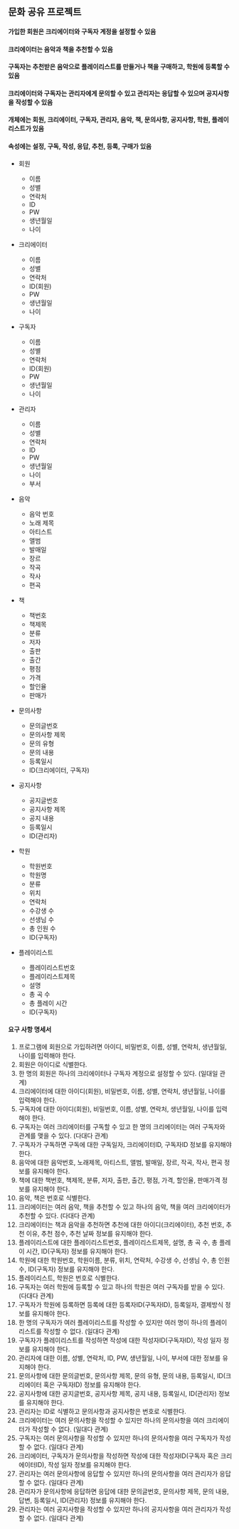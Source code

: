 ## 문화 공유 프로젝트

#### 가입한 회원은 크리에이터와 구독자 계정을 설정할 수 있음
#### 크리에이터는 음악과 책을 추천할 수 있음
#### 구독자는 추천받은 음악으로 플레이리스트를 만들거나 책을 구매하고, 학원에 등록할 수 있음
#### 크리에이터와 구독자는 관리자에게 문의할 수 있고 관리자는 응답할 수 있으며 공지사항을 작성할 수 있음

#### 개체에는 회원, 크리에이터, 구독자, 관리자, 음악, 책, 문의사항, 공지사항, 학원, 플레이리스트가 있음
#### 속성에는 설정, 구독, 작성, 응답, 추천, 등록, 구매가 있음

* 회원
   - 이름
   - 성별
   - 연락처
   - ID
   - PW
   - 생년월일
   - 나이

* 크리에이터
   - 이름
   - 성별
   - 연락처
   - ID(회원)
   - PW
   - 생년월일
   - 나이

* 구독자
   - 이름
   - 성별
   - 연락처
   - ID(회원)
   - PW
   - 생년월일
   - 나이

* 관리자
   - 이름
   - 성별
   - 연락처
   - ID
   - PW
   - 생년월일
   - 나이
   - 부서

* 음악 
   - 음악 번호
   - 노래 제목
   - 아티스트
   - 앨범
   - 발매일
   - 장르
   - 작곡
   - 작사
   - 편곡

* 책 
   - 책번호
   - 책제목
   - 분류
   - 저자
   - 출판
   - 출간
   - 평점
   - 가격
   - 할인율
   - 판매가

* 문의사항
   - 문의글번호
   - 문의사항 제목
   - 문의 유형
   - 문의 내용
   - 등록일시
   - ID(크리에이터, 구독자)

* 공지사항
   - 공지글번호
   - 공지사항 제목
   - 공지 내용
   - 등록일시
   - ID(관리자)

* 학원
   - 학원번호
   - 학원명
   - 분류
   - 위치
   - 연락처
   - 수강생 수
   - 선생님 수
   - 총 인원 수
   - ID(구독자)

* 플레이리스트
   - 플레이리스트번호
   - 플레이리스트제목
   - 설명
   - 총 곡 수
   - 총 플레이 시간
   - ID(구독자)




  

#### 요구 사항 명세서

1.	프로그램에 회원으로 가입하려면 아이디, 비밀번호, 이름, 성별, 연락처, 생년월일, 나이를 입력해야 한다.
1.	회원은 아이디로 식별한다.
1.	한 명의 회원은 하나의 크리에이터나 구독자 계정으로 설정할 수 있다. (일대일 관계)
1.	크리에이터에 대한 아이디(회원), 비밀번호, 이름, 성별, 연락처, 생년월일, 나이를 입력해야 한다.
1.	구독자에 대한 아이디(회원), 비밀번호, 이름, 성별, 연락처, 생년월일, 나이를 입력해야 한다.
1.	구독자는 여러 크리에이터를 구독할 수 있고 한 명의 크리에이터는 여러 구독자와 관계를 맺을 수 있다. (다대다 관계) 
1.	구독자가 구독하면 구독에 대한 구독일자, 크리에이터ID, 구독자ID 정보를 유지해야 한다.
1.	음악에 대한 음악번호, 노래제목, 아티스트, 앨범, 발매일, 장르, 작곡, 작사, 편곡 정보를 유지해야 한다.
1.	책에 대한 책번호, 책제목, 분류, 저자, 출판, 출간, 평점, 가격, 할인율, 판매가격 정보를 유지해야 한다.
1.	음악, 책은 번호로 식별한다.
1.	크리에이터는 여러 음악, 책을 추천할 수 있고 하나의 음악, 책을 여러 크리에이터가 추천할 수 있다. (다대다 관계)
1.	크리에이터는 책과 음악을 추천하면 추천에 대한 아이디(크리에이터), 추천 번호, 추천 이유, 추천 점수, 추천 날짜 정보를 유지해야 한다. 
1.	플레이리스트에 대한 플레이리스트번호, 플레이리스트제목, 설명, 총 곡 수, 총 플레이 시간, ID(구독자) 정보를 유지해야 한다.
1.	학원에 대한 학원번호, 학원이름, 분류, 위치, 연락처, 수강생 수, 선생님 수, 총 인원 수, ID(구독자) 정보를 유지해야 한다.
1.	플레이리스트, 학원은 번호로 식별한다.
1.	구독자는 여러 학원에 등록할 수 있고 하나의 학원은 여러 구독자를 받을 수 있다. (다대다 관계)
1.	구독자가 학원에 등록하면 등록에 대한 등록자ID(구독자ID), 등록일자, 결제방식 정보를 유지해야 한다.
1.	한 명의 구독자가 여러 플레이리스트를 작성할 수 있지만 여러 명이 하나의 플레이리스트를 작성할 수 없다. (일대다 관계)
1.	구독자가 플레이리스트를 작성하면 작성에 대한 작성자ID(구독자ID), 작성 일자 정보를 유지해야 한다.
1.	관리자에 대한 이름, 성별, 연락처, ID, PW, 생년월일, 나이, 부서에 대한 정보를 유지해야 한다. 
1.	문의사항에 대한 문의글번호, 문의사항 제목, 문의 유형, 문의 내용, 등록일시, ID(크리에이터 혹은 구독자ID) 정보를 유지해야 한다.
1.	공지사항에 대한 공지글번호, 공지사항 제목, 공지 내용, 등록일시, ID(관리자) 정보를 유지해야 한다.
1.	관리자는 ID로 식별하고 문의사항과 공지사항은 번호로 식별한다.
1.	크리에이터는 여러 문의사항을 작성할 수 있지만 하나의 문의사항을 여러 크리에이터가 작성할 수 없다. (일대다 관계)
1.	구독자는 여러 문의사항을 작성할 수 있지만 하나의 문의사항을 여러 구독자가 작성할 수 없다. (일대다 관계)
1.	크리에이터, 구독자가 문의사항을 작성하면 작성에 대한 작성자ID(구독자 혹은 크리에이터ID), 작성 일자 정보를 유지해야 한다.
1.	관리자는 여러 문의사항에 응답할 수 있지만 하나의 문의사항을 여러 관리자가 응답할 수 없다. (일대다 관계)
1.	관리자가 문의사항에 응답하면 응답에 대한 문의글번호, 문의사항 제목, 문의 내용, 답변, 등록일시, ID(관리자) 정보를 유지해야 한다.
1.	관리자는 여러 공지사항을 작성할 수 있지만 하나의 공지사항을 여러 관리자가 작성할 수 없다. (일대다 관계)


